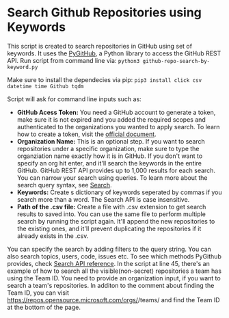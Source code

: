 # Search Github Repositories using Keywords

This script is created to search repositories in GitHub using set of keywords. It uses the [PyGitHub](https://pygithub.readthedocs.io/en/latest/index.html), a Python library to access the GitHub REST API.
Run script from command line via:  `python3 github-repo-search-by-keyword.py`

Make sure to install the dependecies via pip: `pip3 install click csv datetime time Github tqdm`

Script will ask for command line inputs such as: 
 - **GitHub Acess Token:** You need a GitHub account to generate a token, make sure it is not expired and you added the required scopes and authenticated to the organizations you wanted to apply search. To learn how to create a token, visit the [official document](https://docs.github.com/en/authentication/keeping-your-account-and-data-secure/managing-your-personal-access-tokens).
 - **Organization Name:** This is an optional step. If you want to search repositories under a specific organization, make sure to type the organziation name exactly how it is in GitHub. If you don't want to specify an org hit enter, and it'll search the keywords in the entire GitHub. GitHub REST API provides up to 1,000 results for each search. You can narrow your search using queries. To learn more about the search query syntax, see [Search](https://docs.github.com/en/rest/search?apiVersion=2022-11-28#constructing-a-search-query).
 - **Keywords:** Create s dictionary of keywords seperated by commas if you search more than a word. The Search API is case insensitive.
 - **Path of the .csv file:** Create a file with .csv extension to get search results to saved into. You can use the same file to perform multiple search by running the script again. It'll append the new repositories to the existing ones, and it'll prevent duplicating the repositories if it already exists in the .csv.

You can specify the search by adding filters to the query string. You can also search topics, users, code, issues etc. To see which methods PyGithub provides, check [Search API reference](https://pygithub.readthedocs.io/en/latest/github.html#github.MainClass.Github.search_repositories).
In the script at line 45, there's an example of how to search all the visible(non-secret) repositories a team has using the Team ID. You need to provide an organization input, if you want to search a team's repositories. In additon to the comment about finding the Team ID, you can visit https://repos.opensource.microsoft.com/orgs/<org-name>/teams/<team-name> and find the Team ID at the bottom of the page.